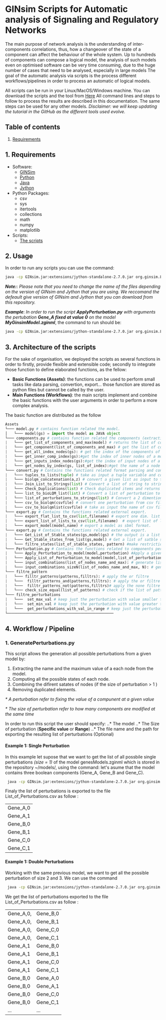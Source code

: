 # GINsim Scripts for Automatic analysis of Signaling and Regulatory Networks
The main purpose of network analysis is the understanding of inter-components correlations, thus, how a changeover of the state of a component can affect the behaviour of the whole system. Up to hundreds of components can compose a logical model, the analysis of such models even on optimised software can be very time consuming, due to the huge number of cases that need to be analysed, especially in large models
The goal of the automatic analysis via scripts is the process different workflows/pipelines in order to process an automatic of logical models.

All scripts can be run in your Linux/MacOS/Windows machine.
You can download the scripts and the tool from [Here](https://github.com/mouneem/ginsim-scripts)
All command lines and steps to follow to process the results are described in this documentation. The same steps can be used for any other models.
*Disclaimer: we will keep updating the tutorial in the GitHub as the different tools used evolve.*

## Table of contents
1. [Requirements](#Requirements)

## 1. Requirements
* Software: 
	* [GINSim](http://ginsim.org/downloads)
	* [Python](http://python.org) 
	* [Java](http://java.com)
	* [Jython](http://www.jython.org/downloads.html) 
* Python Packages: 
	* csv
	* sys
	* itertools
	* collections
	* math
	* numpy
	* matplotlib
* Scripts:
  * [The scripts](https://github.com/mouneem/ginsim-scripts)


## 2. Usage
In order to run any scripts you can use the command:
```bash
java -cp GINsim.jar:extensions/jython-standalone-2.7.0.jar org.ginsim.Launcher -s SCRIPT.py Models/Model.zginml 
```
**_Note:_**:
_Please note that you need to change the name of the files depending on the version of GINsim and Jython that you are using._
_We reccomand the defeault give version of GINsim and Jython that you can download from this repository._

**_Example_**:
_In order to run the script **ApplyPerturbation.py** with arguments the pertubation **Gene_A fixed at value 0** on the model **MyGinsimModel.zginml**_, the command to run should be:
```bash
java -cp GINsim.jar:extensions/jython-standalone-2.7.0.jar org.ginsim.Launcher -s ApplyPerturbation.py Models/MyGinsimModel.zginml pert:Gene_A%0
```

## 3. Architecture of the scripts
For the sake of organisation, we deployed the scripts as several functions in order to firstly, provide flexible and extensible code; secondly to integrate those function to define elaborated functions, as the fellow:
* **Basic Functions (Assets)**: the functions can be used to perform small tasks like data parsing, convertion, export... those function are stored as python files but cannot be called by the user. 
* **Main Functions (Workflows)**: the main scripts implement and combine the basic functions with the user arguments in order to perform a more complex analysis.

The basic function are distributed as the follow
``` python
Assets
└─── model.py # contains function related the model.
│	└─── model(gs) = import the model as JAVA object 
└─── components.py # contains function related the components (extraction - filtring...)
|	└─── get_list_of_components_and_max(model) # returns the list of components and their max level
|	└─── get_component(list_of_components_and_max) # get the list of components from the list of components and their max level can be combined with the previous function
|	└─── get_all_index_nodes(gs): # get the index of the components of a model 
|	└─── get_inner_comp_index(gs):#get the index of inner nodes of a model
|	└─── get_inputs_index_nodes(gs):#get the index of input nodes of a model
|	└─── get_nodes_by_index(gs, list_of_index):#get the name of a node by index (Requires one of previous fonctions)
└─── convert.py # Contains the functions related format parsing and conversion.
|	└─── tuples_to_lists(tuple) # take as input a tuple variable and convert the tuple to a list
|	└─── biolqm_concatenation(a,z) # convert a given list as input to the biolqm perturbation format, example : input = ["a",2] -> output = "a%2"
|	└─── Join_List_to_Strings(list) # Convert a list of string to string: input =  ["x","x"]  -> output = "x,x"
|	└─── Check_Duplications(list) # Check duplicated items and returns boolean value : True if an element exist in the list or False if not
|	└─── list_to_bioLQM_list(list) # Convert a list of perturbation to bioLQM pattern of perturbations using previous functions
|	└─── list_of_perturbations_to_strings(list) # Convert a 2 dimention list of perturbations to list of biolqm perturbation format
|	└─── csv_to_biolqm(csvfile) # convert one perturbation from csv file to biolqm string
|	└─── csv_to_biolqmlist(csvfile) # take as input the name of csv file and return a list of perturbation extracted from this file as biolqm format
└─── export.py # Contains the functions related external export.
|	└─── export_flat_list_to_csv(list,filename) # export one dim. list to csv file
|	└─── export_list_of_lists_to_csv(list,filename)  # export list of lists to a csv file
|	└─── export_model(model,name) # export a model as sbml format.
└─── export.py # Contains the functions related external export.
|	└─── Get_List_of_Stable_states(gs,model(gs) # the output is a list of values, each value represent the value of a specific component
|	└─── Get_Stable_states_from_list(gs,model) # Get a list of satble states from a given list models.
|	└─── filtre_states(list_of_stable_states, pattern) #make restriction on the list of stable states
└─── Perturbation.py # Contains the functions related to components perturbations.
|	└─── Apply_Perturbation_to_model(model,perturbation) #Apply a given perturbation to a model
|	└─── Apply_List_of_Perturbation_to_model(model,list_of_perturbations)  #Apply a given list of perturbations to a model
|	└─── input_combinations(list_of_nodes_name_and_max): # generate list of perturbations from nodes #size by default equal to one !
|	└─── input_combinations_sizeN(list_of_nodes_name_and_max, N): # generate list of perturbations from nodes of size N
└─── filtre_pattern
|	└─── filltr_patterns(patterns,filltrs): # apply the or filtre 
|	└───  filltr_patterns_and(patterns,filltrs): # apply the or filtre 
|	└───  filltr_patterns_not(patterns,filltrs)# apply the none filtre 
|	└─── check_size_equal(list_of_patterns) # check if the list of patterns have the same size
└─── filtre_perturbations
|	└───  set_max_val # keep just the perturbation with value smaller than the max
|	└───  set_min_val # keep just the perturbation with value greater than the min
|	└───  get_perturbations_with_val_in_range # keep just the perturbation in a given range of values
└────────────────────────────────────────────────
```

## 4. Workflow / Pipeline
### 1. GeneratePerturbations.py
This script allows the generation all possible perturbations from a given model by:
1. Extracting the name and the maximum value of a each node from the model.
1. Computing all the possible states of each node.
1. Combining the difirent satates of nodes (if the size of perturbation > 1 )
1. Removing duplicated elements.
	
_* A perturbation refer to fixing the value of a compunent at a given value_

_* The size of perturbation refer to how many components are modified at the same time_

In order to run this script the user should specify:
..* The model
..* The Size of perturbation (**Specific value**  or **Range**)
..* The file name and the path for exporting the resulting list of perturbations (Optional)

 #### Example 1: Single Perturbation
 In this example let supose that we want to get the list of all possbile single perturbations _(size = 1)_ of the model genesModels.zginml which is stored in the repository ~/models/, using the command:
 let's asume that the model contains three boolean components (Gene_A, Gene_B and Gene_C).
```bash
 java -cp GINsim.jar:extensions/jython-standalone-2.7.0.jar org.ginsim.Launcher -s Workflow/GeneratePerturbations.py Models/genesModels.zginml size:1
```
Finaly the list of perturbations is exported to the file List_of_Perturbations.csv as follow :

| | 
|---------|
| Gene_A,0 | 
| Gene_A,1 |
| Gene_B,0 |
| Gene_B,1 |
| Gene_C,0 |
| Gene_C,1 |

 #### Example 1: Double Perturbations
 Working with the same previous model, we want to get all the possible perturbation of size 2 and 3. We can use the command
```bash
 java -cp GINsim.jar:extensions/jython-standalone-2.7.0.jar org.ginsim.Launcher -s Workflow/GeneratePerturbations.py Models/genesModels.zginml size:2-3
```
We get the list of perturbations exported to the file List_of_Perturbations.csv as follow :

| | |
|---------|---------|
| Gene_A,0, | Gene_B,0 | 
| Gene_A,0, | Gene_B,1 | 
| Gene_A,0, | Gene_C,0 | 
| Gene_A,0, | Gene_C,1 | 
| Gene_A,1 | Gene_B,0 | 
| Gene_A,1 | Gene_B,1 | 
| Gene_A,1 | Gene_C,0 | 
| Gene_A,1 | Gene_C,1 | 
| Gene_B,0 | Gene_A,0 | 
| Gene_B,0 | Gene_A,1 | 
| Gene_B,0 | Gene_C,0 | 
| Gene_B,0 | Gene_C,1 | 
| ... | ...	| 

